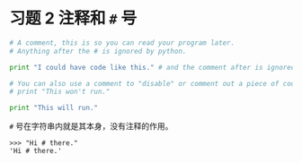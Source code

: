 # 习题 2 注释和 `#` 号

```py
# A comment, this is so you can read your program later.
# Anything after the # is ignored by python.

print "I could have code like this." # and the comment after is ignored

# You can also use a comment to "disable" or comment out a piece of code:
# print "This won't run."

print "This will run."
```

`#` 号在字符串内就是其本身，没有注释的作用。
```
>>> "Hi # there."
'Hi # there.'
```